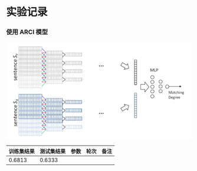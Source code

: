# 实验记录

### 使用 ARCI 模型

![](./photo/arc1.png)





| 训练集结果 | 测试集结果 | 参数 | 轮次 | 备注 |
| ---------- | ---------- | ---- | ---- | ---- |
| 0.6813     | 0.6333     |      |      |      |

